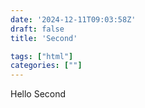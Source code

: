```yaml
---
date: '2024-12-11T09:03:58Z'
draft: false
title: 'Second'

tags: ["html"]
categories: [""]
---
```


Hello Second